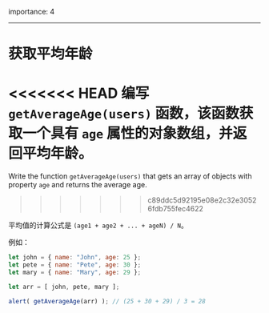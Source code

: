 importance: 4

---

# 获取平均年龄

<<<<<<< HEAD
编写 `getAverageAge(users)` 函数，该函数获取一个具有 `age` 属性的对象数组，并返回平均年龄。
=======
Write the function `getAverageAge(users)` that gets an array of objects with property `age` and returns the average age.
>>>>>>> c89ddc5d92195e08e2c32e30526fdb755fec4622

平均值的计算公式是 `(age1 + age2 + ... + ageN) / N`。

例如：

```js no-beautify
let john = { name: "John", age: 25 };
let pete = { name: "Pete", age: 30 };
let mary = { name: "Mary", age: 29 };

let arr = [ john, pete, mary ];

alert( getAverageAge(arr) ); // (25 + 30 + 29) / 3 = 28
```
